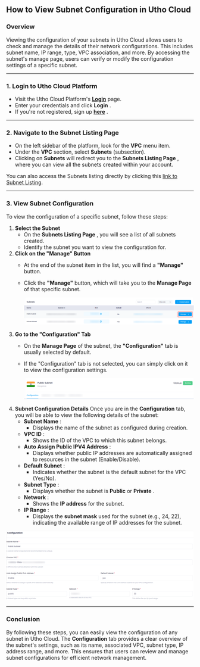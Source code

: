 ## **How to View Subnet Configuration in Utho Cloud**

### **Overview**

Viewing the configuration of your subnets in Utho Cloud allows users to check and manage the details of their network configurations. This includes subnet name, IP range, type, VPC association, and more. By accessing the subnet's manage page, users can verify or modify the configuration settings of a specific subnet.

---

### **1. Login to Utho Cloud Platform**

* Visit the Utho Cloud Platform's **[Login](https://console.utho.com/login)** page.
* Enter your credentials and click  **Login** .
* If you're not registered, sign up  **[here](https://console.utho.com/signup)** .

---

### **2. Navigate to the Subnet Listing Page**

* On the left sidebar of the platform, look for the **VPC** menu item.
* Under the **VPC** section, select **Subnets** (subsection).
* Clicking on **Subnets** will redirect you to the  **Subnets Listing Page** , where you can view all the subnets created within your account.

You can also access the Subnets listing directly by clicking this [link to Subnet Listing](https://console.utho.com/vpc/subnets "Subnet Listing Page").

---

### **3. View Subnet Configuration**

To view the configuration of a specific subnet, follow these steps:

1. **Select the Subnet**
   * On the  **Subnets Listing Page** , you will see a list of all subnets created.
   * Identify the subnet you want to view the configuration for.
2. **Click on the "Manage" Button**
   * At the end of the subnet item in the list, you will find a **"Manage"** button.
   * Click the **"Manage"** button, which will take you to the **Manage Page** of that specific subnet.

     ![1744115040330](image/index/1744115040330.png)
3. **Go to the "Configuration" Tab**
   * On the **Manage Page** of the subnet, the **"Configuration"** tab is usually selected by default.
   * If the "Configuration" tab is not selected, you can simply click on it to view the configuration settings.

     ![1744115065769](image/index/1744115065769.png)
4. **Subnet Configuration Details**
   Once you are in the **Configuration** tab, you will be able to view the following details of the subnet:
   * **Subnet Name** :
     * Displays the name of the subnet as configured during creation.
   * **VPC ID** :
     * Shows the ID of the VPC to which this subnet belongs.
   * **Auto Assign Public IPV4 Address** :
     * Displays whether public IP addresses are automatically assigned to resources in the subnet (Enable/Disable).
   * **Default Subnet** :
     * Indicates whether the subnet is the default subnet for the VPC (Yes/No).
   * **Subnet Type** :
     * Displays whether the subnet is **Public** or  **Private** .
   * **Network** :
     * Shows the **IP address** for the subnet.
   * **IP Range** :
     * Displays the **subnet mask** used for the subnet (e.g., 24, 22), indicating the available range of IP addresses for the subnet.

![1744115107325](image/index/1744115107325.png)

---

### **Conclusion**

By following these steps, you can easily view the configuration of any subnet in Utho Cloud. The **Configuration** tab provides a clear overview of the subnet's settings, such as its name, associated VPC, subnet type, IP address range, and more. This ensures that users can review and manage subnet configurations for efficient network management.
